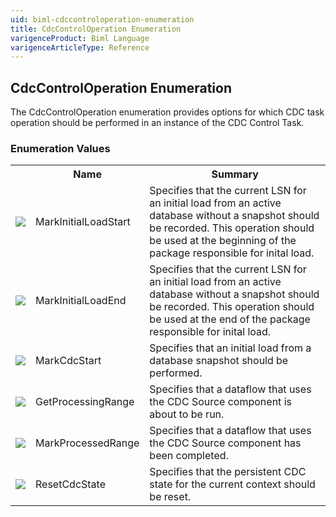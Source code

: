 ```yaml
---
uid: biml-cdccontroloperation-enumeration
title: CdcControlOperation Enumeration
varigenceProduct: Biml Language
varigenceArticleType: Reference
---
```


## CdcControlOperation Enumeration<div class="LanguageSummary"><div class ="SummaryItem">The CdcControlOperation enumeration provides options for which CDC task operation should be performed in an instance of the CDC Control Task.</div></div><div class="EnumValueGroup">### Enumeration Values<table id="EnumValue" class="MemberList"><tbody><tr><th class="MemberTypeIconColumnHeader">&nbsp;</th><th class="MemberNameColumnHeader">Name</th><th class="MemberSummaryColumnHeader">Summary</th></tr><tr class="cd0"><td align="center" class="MemberTypeIcon"><img src="enumValue.png"></img></td><td class="MemberName">MarkInitialLoadStart</td><td class="MemberSummary"><div class ="SummaryItem">Specifies that the current LSN for an initial load from an active database without a snapshot should be recorded.  This operation should be used at the beginning of the package responsible for inital load.</div></td></tr><tr class="cd1"><td align="center" class="MemberTypeIcon"><img src="enumValue.png"></img></td><td class="MemberName">MarkInitialLoadEnd</td><td class="MemberSummary"><div class ="SummaryItem">Specifies that the current LSN for an initial load from an active database without a snapshot should be recorded.  This operation should be used at the end of the package responsible for inital load.</div></td></tr><tr class="cd0"><td align="center" class="MemberTypeIcon"><img src="enumValue.png"></img></td><td class="MemberName">MarkCdcStart</td><td class="MemberSummary"><div class ="SummaryItem">Specifies that an initial load from a database snapshot should be performed.</div></td></tr><tr class="cd1"><td align="center" class="MemberTypeIcon"><img src="enumValue.png"></img></td><td class="MemberName">GetProcessingRange</td><td class="MemberSummary"><div class ="SummaryItem">Specifies that a dataflow that uses the CDC Source component is about to be run.</div></td></tr><tr class="cd0"><td align="center" class="MemberTypeIcon"><img src="enumValue.png"></img></td><td class="MemberName">MarkProcessedRange</td><td class="MemberSummary"><div class ="SummaryItem">Specifies that a dataflow that uses the CDC Source component has been completed.</div></td></tr><tr class="cd1"><td align="center" class="MemberTypeIcon"><img src="enumValue.png"></img></td><td class="MemberName">ResetCdcState</td><td class="MemberSummary"><div class ="SummaryItem">Specifies that the persistent CDC state for the current context should be reset.</div></td></tr></tbody></table></div>